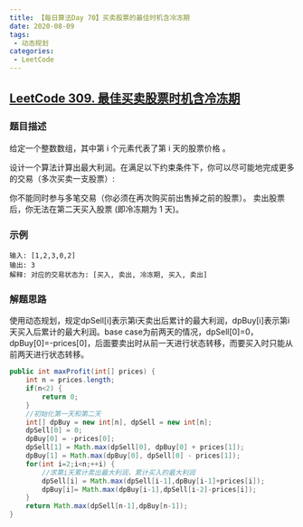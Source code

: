 ```yaml
---
title: 【每日算法Day 70】买卖股票的最佳时机含冷冻期
date: 2020-08-09
tags:
 - 动态规划
categories:
 - LeetCode
---
```


## [LeetCode 309. 最佳买卖股票时机含冷冻期](https://leetcode-cn.com/problems/best-time-to-buy-and-sell-stock-with-cooldown)
### 题目描述
给定一个整数数组，其中第 i 个元素代表了第 i 天的股票价格 。​

设计一个算法计算出最大利润。在满足以下约束条件下，你可以尽可能地完成更多的交易（多次买卖一支股票）:

你不能同时参与多笔交易（你必须在再次购买前出售掉之前的股票）。
卖出股票后，你无法在第二天买入股票 (即冷冻期为 1 天)。

### 示例
```
输入: [1,2,3,0,2]
输出: 3 
解释: 对应的交易状态为: [买入, 卖出, 冷冻期, 买入, 卖出]
```

### 解题思路
使用动态规划，规定dpSell[i]表示第i天卖出后累计的最大利润，dpBuy[i]表示第i天买入后累计的最大利润。base case为前两天的情况，dpSell[0]=0，dpBuy[0]=-prices[0]，后面要卖出时从前一天进行状态转移，而要买入时只能从前两天进行状态转移。

```java
public int maxProfit(int[] prices) {
    int n = prices.length;
    if(n<2) {
        return 0;
    }
    //初始化第一天和第二天
    int[] dpBuy = new int[n], dpSell = new int[n];
    dpSell[0] = 0;
    dpBuy[0] = -prices[0];
    dpSell[1] = Math.max(dpSell[0], dpBuy[0] + prices[1]);
    dpBuy[1] = Math.max(dpBuy[0], dpSell[0] - prices[1]);
    for(int i=2;i<n;++i) {
        //求第i天累计卖出最大利润，累计买入的最大利润
        dpSell[i] = Math.max(dpSell[i-1],dpBuy[i-1]+prices[i]);
        dpBuy[i]= Math.max(dpBuy[i-1],dpSell[i-2]-prices[i]);
    }
    return Math.max(dpSell[n-1],dpBuy[n-1]);
}
```